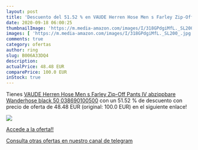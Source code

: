 ```yaml
---
layout: post
title: 'Descuento del 51.52 % en VAUDE Herren Hose Men s Farley Zip-Off P'
date: 2020-09-18 06:00:25
thumbnailImage: 'https://m.media-amazon.com/images/I/318GPdgiMfL._SL200_.jpg'
images: [ 'https://m.media-amazon.com/images/I/318GPdgiMfL._SL200_.jpg' ]
comments: true
category: ofertas
author: ring
slug: B006A33DQ4
description:
actualPrice: 48.48 EUR
comparePrice: 100.0 EUR
inStock: true
---
```


Tienes [VAUDE Herren Hose Men s Farley Zip-Off Pants IV  abzippbare Wanderhose  black  50  038690100500](https://www.amazon.com/dp/B006A33DQ4/?tag=redken08-20) con un 51.52 % de descuento con precio de oferta de 48.48 EUR (original: 100.0 EUR) en el siguiente enlace!

[![](https://m.media-amazon.com/images/I/318GPdgiMfL._SL200_.jpg)](https://www.amazon.com/dp/B006A33DQ4/?tag=redken08-20)

[Accede a la oferta!!](https://www.amazon.com/dp/B006A33DQ4/?tag=redken08-20)

[Consulta otras ofertas en nuestro canal de telegram](https://t.me/s/ofertas25)
